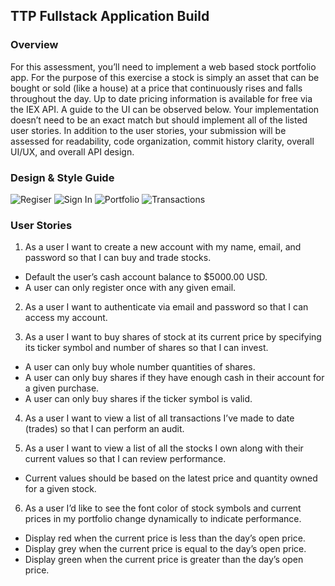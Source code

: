 ## TTP Fullstack Application Build

### Overview

For this assessment, you’ll need to implement a web based stock portfolio app. For the purpose of this exercise a stock is simply an asset that can be bought or sold (like a house) at a price that continuously rises and falls throughout the day. Up to date pricing information is available for free via the IEX API. A guide to the UI can be observed below. Your implementation doesn’t need to be an exact match but should implement all of the listed user stories. In addition to the user stories, your submission will be assessed for readability, code organization, commit history clarity, overall UI/UX, and overall API design.

### Design & Style Guide

![Regiser](../images/Register.png?)
![Sign In](../images/SignIn.png?raw=true "Sign In")
![Portfolio](../images/Portfolio.png?raw=true "Portfolio")
![Transactions](../images/Transactions.png?raw=true "Transactions")


### User Stories

1. As a user I want to create a new account with my name, email, and password so that I can buy and trade stocks.
- Default the user’s cash account balance to $5000.00 USD.
- A user can only register once with any given email.

2. As a user I want to authenticate via email and password so that I can access my account.

3. As a user I want to buy shares of stock at its current price by specifying its ticker symbol and number of shares so that I can invest.
- A user can only buy whole number quantities of shares.
- A user can only buy shares if they have enough cash in their account for a given purchase.
- A user can only buy shares if the ticker symbol is valid.

4. As a user I want to view a list of all transactions I’ve made to date (trades) so that I can perform an audit.

5. As a user I want to view a list of all the stocks I own along with their current
values so that I can review performance.
- Current values should be based on the latest price and quantity owned for a given stock.

6. As a user I’d like to see the font color of stock symbols and current prices in my portfolio change dynamically to indicate performance.
- Display red when the current price is less than the day’s open price.
- Display grey when the current price is equal to the day’s open price.
- Display green when the current price is greater than the day’s open price.